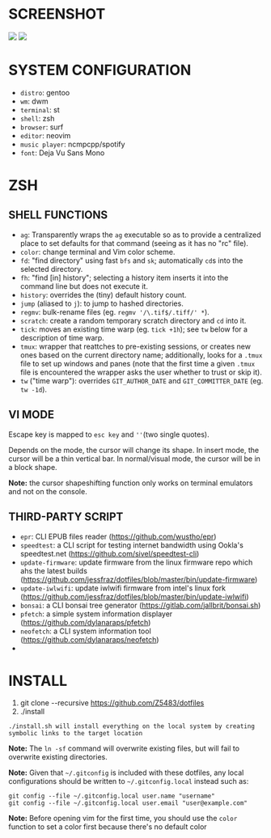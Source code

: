 # SCREENSHOT
<img src="screenshot/0001">
<img src="screenshot/0002">

# SYSTEM CONFIGURATION

* `distro`: gentoo
* `wm`: dwm
* `terminal`: st
* `shell`: zsh
* `browser`: surf
* `editor`: neovim
* `music player`: ncmpcpp/spotify
* `font`: Deja Vu Sans Mono

# ZSH

## SHELL FUNCTIONS

- `ag`: Transparently wraps the `ag` executable so as to provide a centralized place to set defaults for that command (seeing as it has no "rc" file).
- `color`: change terminal and Vim color scheme.
- `fd`: "find directory" using fast `bfs` and `sk`; automatically `cd`s into the selected directory.
- `fh`: "find [in] history"; selecting a history item inserts it into the command line but does not execute it.
- `history`: overrides the (tiny) default history count.
- `jump` (aliased to `j`): to jump to hashed directories.
- `regmv`: bulk-rename files (eg. `regmv '/\.tif$/.tiff/' *`).
- `scratch`: create a random temporary scratch directory and `cd` into it.
- `tick`: moves an existing time warp (eg. `tick +1h`); see `tw` below for a description of time warp.
- `tmux`: wrapper that reattches to pre-existing sessions, or creates new ones based on the current directory name; additionally, looks for a `.tmux` file to set up windows and panes (note that the first time a given `.tmux` file is encountered the wrapper asks the user whether to trust or skip it).
- `tw` ("time warp"): overrides `GIT_AUTHOR_DATE` and `GIT_COMMITTER_DATE` (eg. `tw -1d`).

## VI MODE

Escape key is mapped to `esc key` and `''`(two single quotes).

Depends on the mode, the cursor will change its shape. In insert mode, the
cursor will be a thin vertical bar. In normal/visual mode, the cursor will be in
a block shape.

**Note:** the cursor shapeshifting function only works on terminal emulators and
not on the console.

## THIRD-PARTY SCRIPT

- `epr`: CLI EPUB files reader (https://github.com/wustho/epr)
- `speedtest`: a CLI script for testing internet bandwidth using Ookla's speedtest.net (https://github.com/sivel/speedtest-cli)
- `update-firmware`: update firmware from the linux firmware repo which ahs the latest builds (https://github.com/jessfraz/dotfiles/blob/master/bin/update-firmware)
- `update-iwlwifi`: update iwlwifi firmware from intel's linux fork (https://github.com/jessfraz/dotfiles/blob/master/bin/update-iwlwifi)
- `bonsai`: a CLI bonsai tree generator (https://gitlab.com/jallbrit/bonsai.sh)
- `pfetch`: a simple system information displayer (https://github.com/dylanaraps/pfetch)
- `neofetch`: a CLI system information tool (https://github.com/dylanaraps/neofetch)
-
# INSTALL

1. git clone --recursive https://github.com/Z5483/dotfiles
2. ./install

```
./install.sh will install everything on the local system by creating symbolic links to the target location
```

**Note:** The `ln -sf` command will overwrite existing files, but will fail to overwrite existing directories.

**Note:** Given that `~/.gitconfig` is included with these dotfiles, any local configurations should be written to `~/.gitconfig.local` instead such as:

```
git config --file ~/.gitconfig.local user.name "username"
git config --file ~/.gitconfig.local user.email "user@example.com"
```

**Note:** Before opening vim for the first time, you should use the `color` function to set a color first because there's no default color
